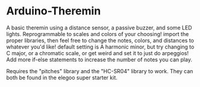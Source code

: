 # Arduino-Theremin
A basic theremin using a distance sensor, a passive buzzer, and some LED lights. Reprogrammable to scales and colors of your choosing!
import the proper libraries, then feel free to change the notes, colors, and distances to whatever you'd like!
default setting is A harmonic minor, but try changing to C major, or a chromatic scale, or get weird and set it to just do arpeggios!
Add more if-else statements to increase the number of notes you can play.

Requires the "pitches" library and the "HC-SR04" library to work. They can both be found in the elegoo super starter kit.
